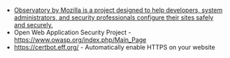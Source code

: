 * [Observatory by Mozilla is a project designed to help developers, system administrators, and security professionals configure their sites safely and securely.](https://www.youtube.com/playlist?list=PL2g-DF7-WOZ4pzupMZfBJiDEh_OLRvBRy)
* Open Web Application Security Project - https://www.owasp.org/index.php/Main_Page
* https://certbot.eff.org/ - Automatically enable HTTPS on your website
